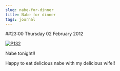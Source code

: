 ```yaml
---
slug: nabe-for-dinner
title: Nabe for dinner
tags: journal
---
```


##23:00 Thursday 02 February 2012

[![P132](http://getfile2.posterous.com/getfile/files.posterous.com/thunderrabbit/JezHwkmcsojxAGiCHxtcEljfvnDrkjeDIibGpCcAtseeHHrkwelcufzCuCtf/p132.jpg.scaled500.jpg)](http://getfile6.posterous.com/getfile/files.posterous.com/thunderrabbit/JezHwkmcsojxAGiCHxtcEljfvnDrkjeDIibGpCcAtseeHHrkwelcufzCuCtf/p132.jpg.scaled1000.jpg)

Nabe tonight!!

Happy to eat delicious nabe with my delicious wife!!
